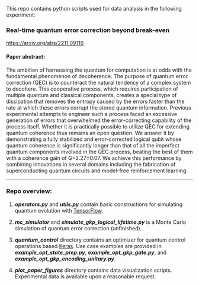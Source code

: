 This repo contains python scripts used for data analysis in the following experiment:

### Real-time quantum error correction beyond break-even
https://arxiv.org/abs/2211.09116
#### Paper abstract:

The ambition of harnessing the quantum for computation is at odds with the fundamental phenomenon of decoherence. The purpose of quantum error correction (QEC) is to counteract the natural tendency of a complex system to decohere. This cooperative process, which requires participation of multiple quantum and classical components, creates a special type of dissipation that removes the entropy caused by the errors faster than the rate at which these errors corrupt the stored quantum information. Previous experimental attempts to engineer such a process faced an excessive generation of errors that overwhelmed the error-correcting capability of the process itself. Whether it is practically possible to utilize QEC for extending quantum coherence thus remains an open question. We answer it by demonstrating a fully stabilized and error-corrected logical qubit whose quantum coherence is significantly longer than that of all the imperfect quantum components involved in the QEC process, beating the best of them with a coherence gain of G=2.27±0.07. We achieve this performance by combining innovations in several domains including the fabrication of superconducting quantum circuits and model-free reinforcement learning.

---
### Repo overview:

1. ***operators.py*** and ***utils.py*** contain basic constructions for simulating quantum evolution with [TensorFlow](https://www.tensorflow.org).

2. ***mc_simulator*** and ***simulate_gkp_logical_lifetime.py*** is a Monte Carlo simulation of quantum error correction (unfinished).

3. ***quantum_control*** directory contains an optimizer for quantum control operations based [Keras](https://keras.io/). Use case examples are provided in ***example_opt_state_prep.py***, ***example_opt_gkp_gate.py***, and ***example_opt_gkp_encoding_unitary.py***. 

4. ***plot_paper_figures*** directory contains data visualization scripts. Experimental data is available upon a reasonable request. 
